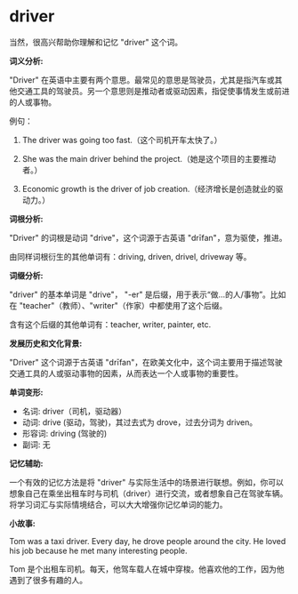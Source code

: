 # driver

当然，很高兴帮助你理解和记忆 "driver" 这个词。

  

**词义分析:**

  

"Driver" 在英语中主要有两个意思。最常见的意思是驾驶员，尤其是指汽车或其他交通工具的驾驶员。另一个意思则是推动者或驱动因素，指促使事情发生或前进的人或事物。

  

例句：

  

1.  The driver was going too fast.（这个司机开车太快了。）
    
      
    
2.  She was the main driver behind the project.（她是这个项目的主要推动者。）
    
      
    
3.  Economic growth is the driver of job creation.（经济增长是创造就业的驱动力。）
    
      
    

  

**词根分析:**

  

"Driver" 的词根是动词 "drive"，这个词源于古英语 "drīfan"，意为驱使，推进。

  

由同样词根衍生的其他单词有：driving, driven, drivel, driveway 等。

  

**词缀分析:**

  

"driver" 的基本单词是 "drive"， "-er" 是后缀，用于表示“做…的人/事物”。比如在 "teacher"（教师）、"writer"（作家）中都使用了这个后缀。

  

含有这个后缀的其他单词有：teacher, writer, painter, etc.

  

**发展历史和文化背景:**

  

"Driver" 这个词源于古英语 "drīfan"，在欧美文化中，这个词主要用于描述驾驶交通工具的人或驱动事物的因素，从而表达一个人或事物的重要性。

  

**单词变形:**

  

*   名词: driver（司机，驱动器）
*   动词: drive (驱动，驾驶)，其过去式为 drove，过去分词为 driven。
*   形容词: driving (驾驶的)
*   副词: 无

  

**记忆辅助:**

  

一个有效的记忆方法是将 "driver" 与实际生活中的场景进行联想。例如，你可以想象自己在乘坐出租车时与司机（driver）进行交流，或者想象自己在驾驶车辆。将学习词汇与实际情境结合，可以大大增强你记忆单词的能力。

  

**小故事:**

  

Tom was a taxi driver. Every day, he drove people around the city. He loved his job because he met many interesting people.

  

Tom 是个出租车司机。每天，他驾车载人在城中穿梭。他喜欢他的工作，因为他遇到了很多有趣的人。
